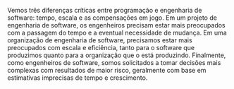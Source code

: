 Vemos três diferenças críticas entre programação e engenharia de software: tempo, escala e as compensações em jogo. 
Em um projeto de engenharia de software, os engenheiros precisam estar mais preocupados com a passagem do tempo e a eventual necessidade de mudança. 
Em uma organização de engenharia de software, precisamos estar mais preocupados com escala e eficiência, tanto para o software que produzimos quanto para a organização 
que o está produzindo. Finalmente, como engenheiros de software, somos solicitados a tomar decisões mais complexas com resultados de maior risco,
geralmente com base em estimativas imprecisas de tempo e crescimento.
